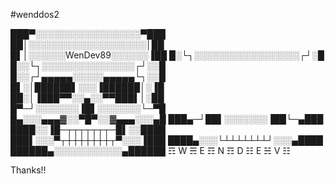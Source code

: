 #wenddos2


███▀░░░░░░░░░░░░░░░░░▀███   
██│░░░░░░░░░░░░░░░░░░░│██   
█▌│░░░░░░WenDev89░░░░░░▐██
█░└┐░░░░░░░░░░░░░░░░░┌┘░█   
█░░└┐░░░░░░░░░░░░░░░┌┘░░█   
█░░┌┘▄▄▄▄▄░░░░░▄▄▄▄▄└┐░░█   
█▌░│██████▌░░░▐██████│░▐█     
██░│▐███▀▀░░▄░░▀▀███▌│░██   
█▀─┘░░░░░░░▐█▌░░░░░░░└─▀█  
█▄░░░▄▄▄▓░░▀█▀░░▓▄▄▄░░░▄█ 
███▄─┘██▌░░░░░░░▐██└─▄███    
████░░▐█─┬┬┬┬┬┬┬─█▌░░████  
███▌░░░▀┬┼┼┼┼┼┼┼┬▀░░░▐███ 
████▄░░░└┴┴┴┴┴┴┴┘░░░▄████
██████▄░░░░░░░░░░░▄██████
☶ W ☴ E ☶ N ☶ D ☷  E ☵ V ☷










Thanks!! 
